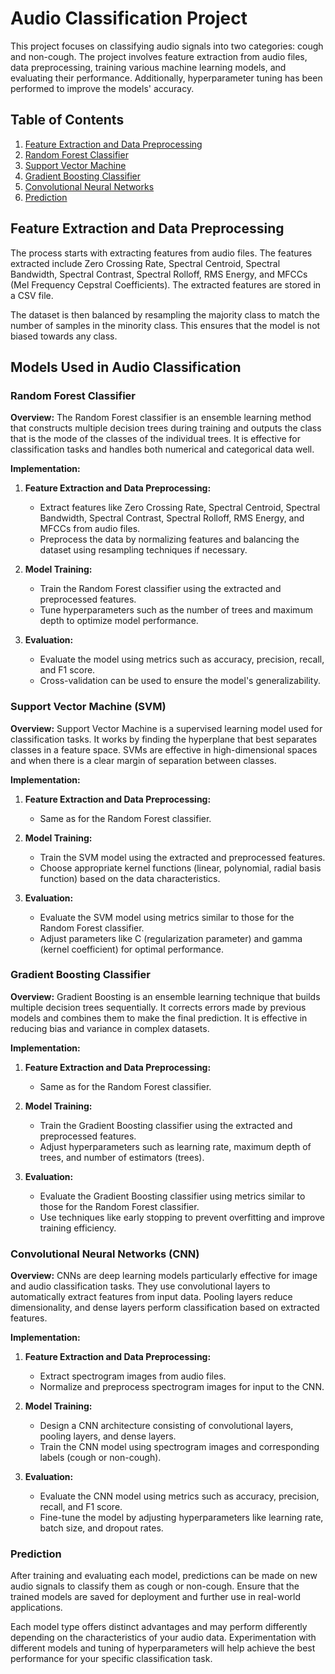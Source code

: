 # Audio Classification Project

This project focuses on classifying audio signals into two categories: cough and non-cough. The project involves feature extraction from audio files, data preprocessing, training various machine learning models, and evaluating their performance. Additionally, hyperparameter tuning has been performed to improve the models' accuracy.

## Table of Contents

1. [Feature Extraction and Data Preprocessing](#feature-extraction-and-data-preprocessing)
2. [Random Forest Classifier](#random-forest-classifier)
3. [Support Vector Machine](#support-vector-machine)
4. [Gradient Boosting Classifier](#gradient-boosting-classifier)
5. [Convolutional Neural Networks](#convolutional-neural-networks)
6. [Prediction](#prediction)

## Feature Extraction and Data Preprocessing

The process starts with extracting features from audio files. The features extracted include Zero Crossing Rate, Spectral Centroid, Spectral Bandwidth, Spectral Contrast, Spectral Rolloff, RMS Energy, and MFCCs (Mel Frequency Cepstral Coefficients). The extracted features are stored in a CSV file.

The dataset is then balanced by resampling the majority class to match the number of samples in the minority class. This ensures that the model is not biased towards any class.

## Models Used in Audio Classification

### Random Forest Classifier

**Overview:**
The Random Forest classifier is an ensemble learning method that constructs multiple decision trees during training and outputs the class that is the mode of the classes of the individual trees. It is effective for classification tasks and handles both numerical and categorical data well.

**Implementation:**
1. **Feature Extraction and Data Preprocessing:** 
   - Extract features like Zero Crossing Rate, Spectral Centroid, Spectral Bandwidth, Spectral Contrast, Spectral Rolloff, RMS Energy, and MFCCs from audio files.
   - Preprocess the data by normalizing features and balancing the dataset using resampling techniques if necessary.

2. **Model Training:**
   - Train the Random Forest classifier using the extracted and preprocessed features.
   - Tune hyperparameters such as the number of trees and maximum depth to optimize model performance.

3. **Evaluation:**
   - Evaluate the model using metrics such as accuracy, precision, recall, and F1 score.
   - Cross-validation can be used to ensure the model's generalizability.

### Support Vector Machine (SVM)

**Overview:**
Support Vector Machine is a supervised learning model used for classification tasks. It works by finding the hyperplane that best separates classes in a feature space. SVMs are effective in high-dimensional spaces and when there is a clear margin of separation between classes.

**Implementation:**
1. **Feature Extraction and Data Preprocessing:** 
   - Same as for the Random Forest classifier.

2. **Model Training:**
   - Train the SVM model using the extracted and preprocessed features.
   - Choose appropriate kernel functions (linear, polynomial, radial basis function) based on the data characteristics.

3. **Evaluation:**
   - Evaluate the SVM model using metrics similar to those for the Random Forest classifier.
   - Adjust parameters like C (regularization parameter) and gamma (kernel coefficient) for optimal performance.

### Gradient Boosting Classifier

**Overview:**
Gradient Boosting is an ensemble learning technique that builds multiple decision trees sequentially. It corrects errors made by previous models and combines them to make the final prediction. It is effective in reducing bias and variance in complex datasets.

**Implementation:**
1. **Feature Extraction and Data Preprocessing:** 
   - Same as for the Random Forest classifier.

2. **Model Training:**
   - Train the Gradient Boosting classifier using the extracted and preprocessed features.
   - Adjust hyperparameters such as learning rate, maximum depth of trees, and number of estimators (trees).

3. **Evaluation:**
   - Evaluate the Gradient Boosting classifier using metrics similar to those for the Random Forest classifier.
   - Use techniques like early stopping to prevent overfitting and improve training efficiency.

### Convolutional Neural Networks (CNN)

**Overview:**
CNNs are deep learning models particularly effective for image and audio classification tasks. They use convolutional layers to automatically extract features from input data. Pooling layers reduce dimensionality, and dense layers perform classification based on extracted features.

**Implementation:**
1. **Feature Extraction and Data Preprocessing:** 
   - Extract spectrogram images from audio files.
   - Normalize and preprocess spectrogram images for input to the CNN.

2. **Model Training:**
   - Design a CNN architecture consisting of convolutional layers, pooling layers, and dense layers.
   - Train the CNN model using spectrogram images and corresponding labels (cough or non-cough).

3. **Evaluation:**
   - Evaluate the CNN model using metrics such as accuracy, precision, recall, and F1 score.
   - Fine-tune the model by adjusting hyperparameters like learning rate, batch size, and dropout rates.

### Prediction

After training and evaluating each model, predictions can be made on new audio signals to classify them as cough or non-cough. Ensure that the trained models are saved for deployment and further use in real-world applications.

Each model type offers distinct advantages and may perform differently depending on the characteristics of your audio data. Experimentation with different models and tuning of hyperparameters will help achieve the best performance for your specific classification task.
